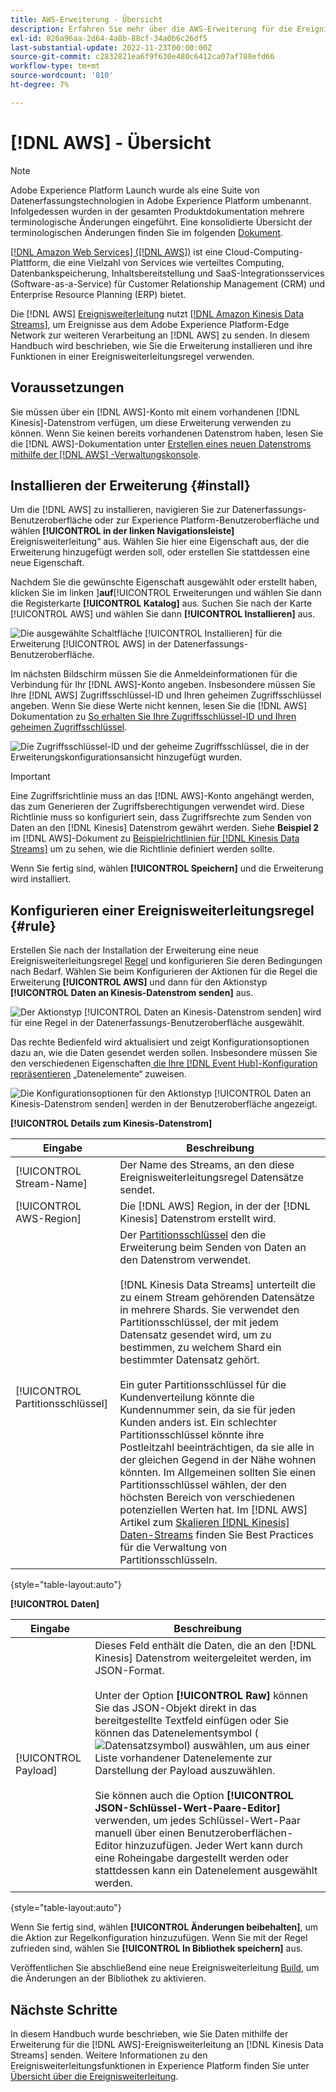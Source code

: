 ```yaml
---
title: AWS-Erweiterung - Übersicht
description: Erfahren Sie mehr über die AWS-Erweiterung für die Ereignisweiterleitung in Adobe Experience Platform.
exl-id: 826a96aa-2d64-4a8b-88cf-34a0b6c26df5
last-substantial-update: 2022-11-23T00:00:00Z
source-git-commit: c2832821ea6f9f630e480c6412ca07af788efd66
workflow-type: tm+mt
source-wordcount: '810'
ht-degree: 7%

---
```


# [!DNL AWS] - Übersicht

>[!NOTE]
>
>Adobe Experience Platform Launch wurde als eine Suite von Datenerfassungstechnologien in Adobe Experience Platform umbenannt. Infolgedessen wurden in der gesamten Produktdokumentation mehrere terminologische Änderungen eingeführt. Eine konsolidierte Übersicht der terminologischen Änderungen finden Sie im folgenden [Dokument](../../../term-updates.md).

[[!DNL Amazon Web Services] ([!DNL AWS])](https://aws.amazon.com/) ist eine Cloud-Computing-Plattform, die eine Vielzahl von Services wie verteiltes Computing, Datenbankspeicherung, Inhaltsbereitstellung und SaaS-Integrationsservices (Software-as-a-Service) für Customer Relationship Management (CRM) und Enterprise Resource Planning (ERP) bietet.

Die [!DNL AWS] [Ereignisweiterleitung](../../../ui/event-forwarding/overview.md) nutzt [[!DNL Amazon Kinesis Data Streams]](https://docs.aws.amazon.com/streams/latest/dev/introduction.html), um Ereignisse aus dem Adobe Experience Platform-Edge Network zur weiteren Verarbeitung an [!DNL AWS] zu senden. In diesem Handbuch wird beschrieben, wie Sie die Erweiterung installieren und ihre Funktionen in einer Ereignisweiterleitungsregel verwenden.

## Voraussetzungen

Sie müssen über ein [!DNL AWS]-Konto mit einem vorhandenen [!DNL Kinesis]-Datenstrom verfügen, um diese Erweiterung verwenden zu können. Wenn Sie keinen bereits vorhandenen Datenstrom haben, lesen Sie die [!DNL AWS]-Dokumentation unter [Erstellen eines neuen Datenstroms mithilfe der  [!DNL AWS] -Verwaltungskonsole](https://docs.aws.amazon.com/streams/latest/dev/how-do-i-create-a-stream.html).

## Installieren der Erweiterung {#install}

Um die [!DNL AWS] zu installieren, navigieren Sie zur Datenerfassungs-Benutzeroberfläche oder zur Experience Platform-Benutzeroberfläche und wählen **[!UICONTROL in der linken Navigationsleiste]** Ereignisweiterleitung“ aus. Wählen Sie hier eine Eigenschaft aus, der die Erweiterung hinzugefügt werden soll, oder erstellen Sie stattdessen eine neue Eigenschaft.

Nachdem Sie die gewünschte Eigenschaft ausgewählt oder erstellt haben, klicken Sie im linken ]**auf**[!UICONTROL  Erweiterungen und wählen Sie dann die Registerkarte **[!UICONTROL Katalog]** aus. Suchen Sie nach der Karte [!UICONTROL AWS] und wählen Sie dann **[!UICONTROL Installieren]** aus.

![Die ausgewählte Schaltfläche [!UICONTROL Installieren] für die Erweiterung [!UICONTROL AWS] in der Datenerfassungs-Benutzeroberfläche.](../../../images/extensions/server/aws/install.png)

Im nächsten Bildschirm müssen Sie die Anmeldeinformationen für die Verbindung für Ihr [!DNL AWS]-Konto angeben. Insbesondere müssen Sie Ihre [!DNL AWS] Zugriffsschlüssel-ID und Ihren geheimen Zugriffsschlüssel angeben. Wenn Sie diese Werte nicht kennen, lesen Sie die [!DNL AWS] Dokumentation zu [So erhalten Sie Ihre Zugriffsschlüssel-ID und Ihren geheimen Zugriffsschlüssel](https://docs.aws.amazon.com/powershell/latest/userguide/pstools-appendix-sign-up.html).

![Die Zugriffsschlüssel-ID und der geheime Zugriffsschlüssel, die in der Erweiterungskonfigurationsansicht hinzugefügt wurden.](../../../images/extensions/server/aws/credentials.png)

>[!IMPORTANT]
>
>Eine Zugriffsrichtlinie muss an das [!DNL AWS]-Konto angehängt werden, das zum Generieren der Zugriffsberechtigungen verwendet wird. Diese Richtlinie muss so konfiguriert sein, dass Zugriffsrechte zum Senden von Daten an den [!DNL Kinesis] Datenstrom gewährt werden. Siehe **Beispiel 2** im [!DNL AWS]-Dokument zu [Beispielrichtlinien für [!DNL Kinesis Data Streams]](https://docs.aws.amazon.com/streams/latest/dev/controlling-access.html#kinesis-using-iam-examples) um zu sehen, wie die Richtlinie definiert werden sollte.

Wenn Sie fertig sind, wählen **[!UICONTROL Speichern]** und die Erweiterung wird installiert.

## Konfigurieren einer Ereignisweiterleitungsregel {#rule}

Erstellen Sie nach der Installation der Erweiterung eine neue Ereignisweiterleitungsregel [Regel](../../../ui/managing-resources/rules.md) und konfigurieren Sie deren Bedingungen nach Bedarf. Wählen Sie beim Konfigurieren der Aktionen für die Regel die Erweiterung **[!UICONTROL AWS]** und dann für den Aktionstyp **[!UICONTROL Daten an Kinesis-Datenstrom senden]** aus.

![Der Aktionstyp [!UICONTROL Daten an Kinesis-Datenstrom senden] wird für eine Regel in der Datenerfassungs-Benutzeroberfläche ausgewählt.](../../../images/extensions/server/aws/select-action-type.png)

Das rechte Bedienfeld wird aktualisiert und zeigt Konfigurationsoptionen dazu an, wie die Daten gesendet werden sollen. Insbesondere müssen Sie den verschiedenen Eigenschaften[ die Ihre [!DNL Event Hub]-Konfiguration repräsentieren](../../../ui/managing-resources/data-elements.md) „Datenelemente“ zuweisen.

![Die Konfigurationsoptionen für den Aktionstyp [!UICONTROL Daten an Kinesis-Datenstrom senden] werden in der Benutzeroberfläche angezeigt.](../../../images/extensions/server/aws/data-stream-details.png)

**[!UICONTROL Details zum Kinesis-Datenstrom]**

| Eingabe | Beschreibung |
| --- | --- |
| [!UICONTROL Stream-Name] | Der Name des Streams, an den diese Ereignisweiterleitungsregel Datensätze sendet. |
| [!UICONTROL AWS-Region] | Die [!DNL AWS] Region, in der der [!DNL Kinesis] Datenstrom erstellt wird. |
| [!UICONTROL Partitionsschlüssel] | Der [Partitionsschlüssel](https://docs.aws.amazon.com/streams/latest/dev/key-concepts.html#partition-key) den die Erweiterung beim Senden von Daten an den Datenstrom verwendet.<br><br>[!DNL Kinesis Data Streams] unterteilt die zu einem Stream gehörenden Datensätze in mehrere Shards. Sie verwendet den Partitionsschlüssel, der mit jedem Datensatz gesendet wird, um zu bestimmen, zu welchem Shard ein bestimmter Datensatz gehört.<br><br>Ein guter Partitionsschlüssel für die Kundenverteilung könnte die Kundennummer sein, da sie für jeden Kunden anders ist. Ein schlechter Partitionsschlüssel könnte ihre Postleitzahl beeinträchtigen, da sie alle in der gleichen Gegend in der Nähe wohnen könnten. Im Allgemeinen sollten Sie einen Partitionsschlüssel wählen, der den höchsten Bereich von verschiedenen potenziellen Werten hat. Im [!DNL AWS] Artikel zum [Skalieren  [!DNL Kinesis]  Daten-Streams](https://aws.amazon.com/blogs/big-data/under-the-hood-scaling-your-kinesis-data-streams/) finden Sie Best Practices für die Verwaltung von Partitionsschlüsseln. |

{style="table-layout:auto"}

**[!UICONTROL Daten]**

| Eingabe | Beschreibung |
| --- | --- |
| [!UICONTROL Payload] | Dieses Feld enthält die Daten, die an den [!DNL Kinesis] Datenstrom weitergeleitet werden, im JSON-Format.<br><br>Unter der Option **[!UICONTROL Raw]** können Sie das JSON-Objekt direkt in das bereitgestellte Textfeld einfügen oder Sie können das Datenelementsymbol (![Datensatzsymbol](/help/images/icons/database.png)) auswählen, um aus einer Liste vorhandener Datenelemente zur Darstellung der Payload auszuwählen.<br><br>Sie können auch die Option **[!UICONTROL JSON-Schlüssel-Wert-Paare-Editor]** verwenden, um jedes Schlüssel-Wert-Paar manuell über einen Benutzeroberflächen-Editor hinzuzufügen. Jeder Wert kann durch eine Roheingabe dargestellt werden oder stattdessen kann ein Datenelement ausgewählt werden. |

{style="table-layout:auto"}

Wenn Sie fertig sind, wählen **[!UICONTROL Änderungen beibehalten]**, um die Aktion zur Regelkonfiguration hinzuzufügen. Wenn Sie mit der Regel zufrieden sind, wählen Sie **[!UICONTROL In Bibliothek speichern]** aus.

Veröffentlichen Sie abschließend eine neue Ereignisweiterleitung [Build](../../../ui/publishing/builds.md), um die Änderungen an der Bibliothek zu aktivieren.

## Nächste Schritte

In diesem Handbuch wurde beschrieben, wie Sie Daten mithilfe der Erweiterung für die [!DNL AWS]-Ereignisweiterleitung an [!DNL Kinesis Data Streams] senden. Weitere Informationen zu den Ereignisweiterleitungsfunktionen in Experience Platform finden Sie unter [Übersicht über die Ereignisweiterleitung](../../../ui/event-forwarding/overview.md).
